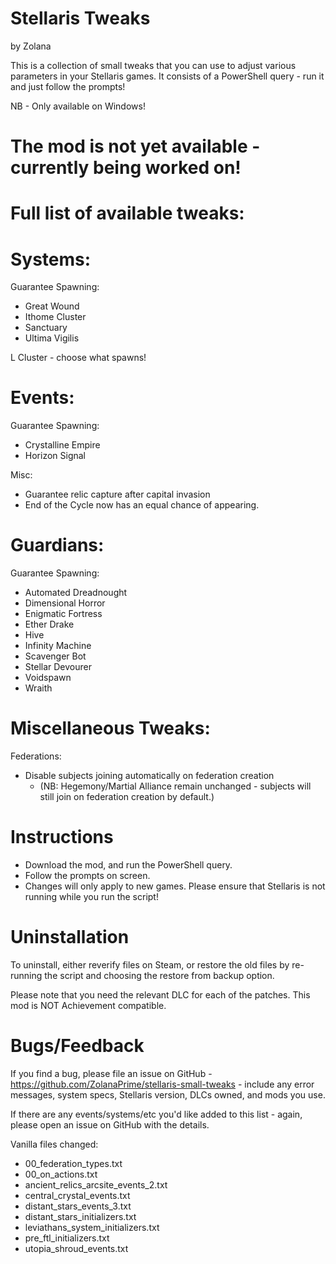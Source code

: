# Stellaris Tweaks

by Zolana

This is a collection of small tweaks that you can use to adjust various parameters in your Stellaris games.
It consists of a PowerShell query - run it and just follow the prompts!

NB - Only available on Windows!

# The mod is not yet available - currently being worked on!

# Full list of available tweaks:

# Systems:

Guarantee Spawning:

- Great Wound
- Ithome Cluster
- Sanctuary
- Ultima Vigilis

L Cluster - choose what spawns!

# Events:

Guarantee Spawning:

- Crystalline Empire
- Horizon Signal

Misc:

- Guarantee relic capture after capital invasion
- End of the Cycle now has an equal chance of appearing.

# Guardians:

Guarantee Spawning:

- Automated Dreadnought
- Dimensional Horror
- Enigmatic Fortress
- Ether Drake
- Hive
- Infinity Machine
- Scavenger Bot
- Stellar Devourer
- Voidspawn
- Wraith

# Miscellaneous Tweaks:

Federations:
- Disable subjects joining automatically on federation creation
    - (NB: Hegemony/Martial Alliance remain unchanged - subjects will still join on federation creation by default.)

# Instructions

- Download the mod, and run the PowerShell query.
- Follow the prompts on screen.
- Changes will only apply to new games.
Please ensure that Stellaris is not running while you run the script!

# Uninstallation

To uninstall, either reverify files on Steam, or restore the old files by re-running the script and choosing the restore from backup option.

Please note that you need the relevant DLC for each of the patches.
This mod is NOT Achievement compatible.

# Bugs/Feedback

If you find a bug, please file an issue on GitHub - https://github.com/ZolanaPrime/stellaris-small-tweaks - include any error messages, system specs, Stellaris version, DLCs owned, and mods you use.

If there are any events/systems/etc you'd like added to this list - again, please open an issue on GitHub with the details.

Vanilla files changed:

- 00_federation_types.txt
- 00_on_actions.txt
- ancient_relics_arcsite_events_2.txt
- central_crystal_events.txt
- distant_stars_events_3.txt
- distant_stars_initializers.txt
- leviathans_system_initializers.txt
- pre_ftl_initializers.txt
- utopia_shroud_events.txt